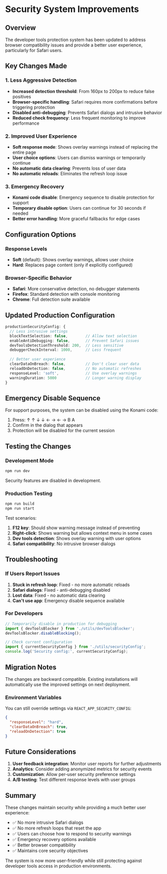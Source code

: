 # Security System Improvements

## Overview

The developer tools protection system has been updated to address browser compatibility issues and provide a better user experience, particularly for Safari users.

## Key Changes Made

### 1. Less Aggressive Detection
- **Increased detection threshold**: From 160px to 200px to reduce false positives
- **Browser-specific handling**: Safari requires more confirmations before triggering protection
- **Disabled anti-debugging**: Prevents Safari dialogs and intrusive behavior
- **Reduced check frequency**: Less frequent monitoring to improve performance

### 2. Improved User Experience
- **Soft response mode**: Shows overlay warnings instead of replacing the entire page
- **User choice options**: Users can dismiss warnings or temporarily continue
- **No automatic data clearing**: Prevents loss of user data
- **No automatic reloads**: Eliminates the refresh loop issue

### 3. Emergency Recovery
- **Konami code disable**: Emergency sequence to disable protection for support
- **Temporary disable option**: Users can continue for 30 seconds if needed
- **Better error handling**: More graceful fallbacks for edge cases

## Configuration Options

### Response Levels
- **Soft** (default): Shows overlay warnings, allows user choice
- **Hard**: Replaces page content (only if explicitly configured)

### Browser-Specific Behavior
- **Safari**: More conservative detection, no debugger statements
- **Firefox**: Standard detection with console monitoring
- **Chrome**: Full detection suite available

## Updated Production Configuration

```typescript
productionSecurityConfig: {
  // Less intrusive settings
  blockTextSelection: false,        // Allow text selection
  enableAntiDebugging: false,       // Prevent Safari issues
  devToolsDetectionThreshold: 200,  // Less sensitive
  debuggerCheckInterval: 1000,      // Less frequent
  
  // Better user experience
  clearDataOnBreach: false,         // Don't clear user data
  reloadOnDetection: false,         // No automatic refreshes
  responseLevel: 'soft',            // Use overlay warnings
  warningDuration: 5000             // Longer warning display
}
```

## Emergency Disable Sequence

For support purposes, the system can be disabled using the Konami code:
1. Press: ↑ ↑ ↓ ↓ ← → ← → B A
2. Confirm in the dialog that appears
3. Protection will be disabled for the current session

## Testing the Changes

### Development Mode
```bash
npm run dev
```
Security features are disabled in development.

### Production Testing
```bash
npm run build
npm run start
```

Test scenarios:
1. **F12 key**: Should show warning message instead of preventing
2. **Right-click**: Shows warning but allows context menu in some cases
3. **Dev tools detection**: Shows overlay warning with user options
4. **Safari compatibility**: No intrusive browser dialogs

## Troubleshooting

### If Users Report Issues
1. **Stuck in refresh loop**: Fixed - no more automatic reloads
2. **Safari dialogs**: Fixed - anti-debugging disabled
3. **Lost data**: Fixed - no automatic data clearing
4. **Can't use app**: Emergency disable sequence available

### For Developers
```typescript
// Temporarily disable in production for debugging
import { devToolsBlocker } from './utils/devToolsBlocker';
devToolsBlocker.disableBlocking();

// Check current configuration
import { currentSecurityConfig } from './utils/securityConfig';
console.log('Security config:', currentSecurityConfig);
```

## Migration Notes

The changes are backward compatible. Existing installations will automatically use the improved settings on next deployment.

### Environment Variables
You can still override settings via `REACT_APP_SECURITY_CONFIG`:
```json
{
  "responseLevel": "hard",
  "clearDataOnBreach": true,
  "reloadOnDetection": true
}
```

## Future Considerations

1. **User feedback integration**: Monitor user reports for further adjustments
2. **Analytics**: Consider adding anonymized metrics for security events
3. **Customization**: Allow per-user security preference settings
4. **A/B testing**: Test different response levels with user groups

## Summary

These changes maintain security while providing a much better user experience:
- ✅ No more intrusive Safari dialogs
- ✅ No more refresh loops that reset the app
- ✅ Users can choose how to respond to security warnings
- ✅ Emergency recovery options available
- ✅ Better browser compatibility
- ✅ Maintains core security objectives

The system is now more user-friendly while still protecting against developer tools access in production environments.
